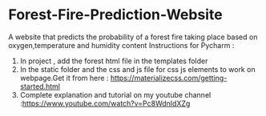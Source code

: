 # Forest-Fire-Prediction-Website

A website that predicts the probability of a forest fire taking place based on oxygen,temperature and humidity content
Instructions for Pycharm :

1) In project , add the forest html file in the templates folder
2) In the static folder and the css and js file for css js elements to work on webpage.Get it from here : https://materializecss.com/getting-started.html
3) Complete explanation and tutorial on my youtube channel :https://www.youtube.com/watch?v=Pc8WdnIdXZg
